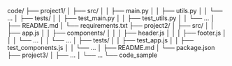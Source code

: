 code/
├── project1/
│   ├── src/
│   │   ├── main.py
│   │   ├── utils.py
│   │   └── ...
│   ├── tests/
│   │   ├── test_main.py
│   │   ├── test_utils.py
│   │   └── ...
│   ├── README.md
│   └── requirements.txt
├── project2/
│   ├── src/
│   │   ├── app.js
│   │   ├── components/
│   │   │   ├── header.js
│   │   │   ├── footer.js
│   │   │   └── ...
│   │   └── ...
│   ├── tests/
│   │   ├── test_app.js
│   │   ├── test_components.js
│   │   └── ...
│   ├── README.md
│   └── package.json
├── project3/
│   ├── ...
│   └── ...
└── code_sample
